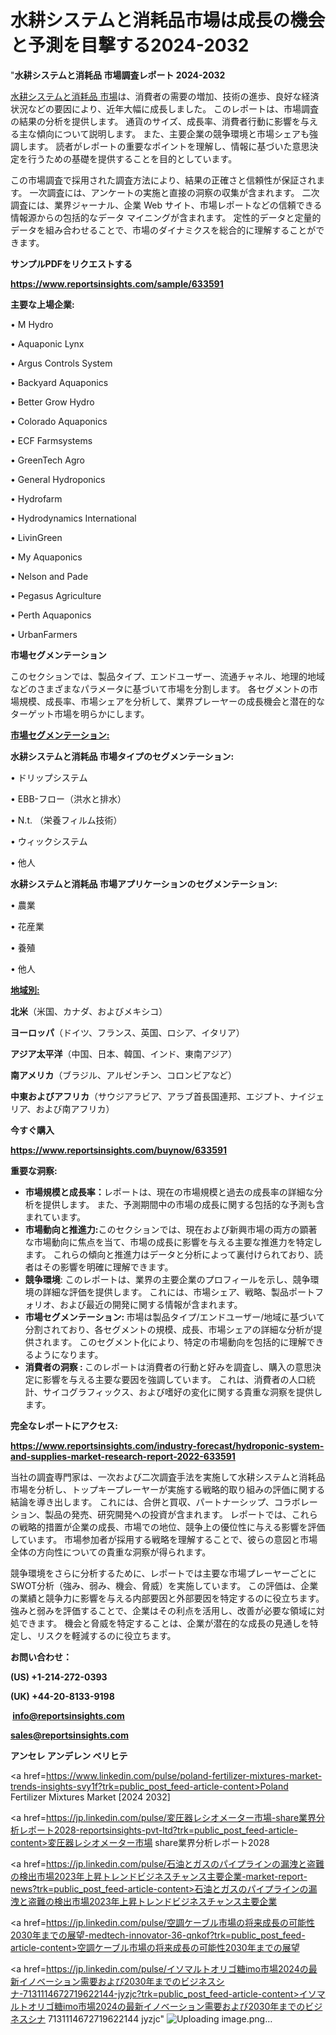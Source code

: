  # 水耕システムと消耗品市場は成長の機会と予測を目撃する2024-2032

"<strong>水耕システムと消耗品 市場調査レポート 2024-2032</strong>

<a href=https://www.reportsinsights.com/sample/633591>水耕システムと消耗品 市場</a>は、消費者の需要の増加、技術の進歩、良好な経済状況などの要因により、近年大幅に成長しました。 このレポートは、市場調査の結果の分析を提供します。 通貨のサイズ、成長率、消費者行動に影響を与える主な傾向について説明します。 また、主要企業の競争環境と市場シェアも強調します。 読者がレポートの重要なポイントを理解し、情報に基づいた意思決定を行うための基礎を提供することを目的としています。

この市場調査で採用された調査方法により、結果の正確さと信頼性が保証されます。 一次調査には、アンケートの実施と直接の洞察の収集が含まれます。 二次調査には、業界ジャーナル、企業 Web サイト、市場レポートなどの信頼できる情報源からの包括的なデータ マイニングが含まれます。 定性的データと定量的データを組み合わせることで、市場のダイナミクスを総合的に理解することができます。

<strong><b>サンプルPDFをリクエストする</b></strong>

<a href=https://www.reportsinsights.com/sample/633591><strong><u>https://www.reportsinsights.com/sample/633591</u></strong></a>

<strong>主要な上場企業:</strong>

• M Hydro

• Aquaponic Lynx

• Argus Controls System

• Backyard Aquaponics

• Better Grow Hydro

• Colorado Aquaponics

• ECF Farmsystems

• GreenTech Agro

• General Hydroponics

• Hydrofarm

• Hydrodynamics International

• LivinGreen

• My Aquaponics

• Nelson and Pade

• Pegasus Agriculture

• Perth Aquaponics

• UrbanFarmers

<strong>市場セグメンテーション</strong>

このセクションでは、製品タイプ、エンドユーザー、流通チャネル、地理的地域などのさまざまなパラメータに基づいて市場を分割します。 各セグメントの市場規模、成長率、市場シェアを分析して、業界プレーヤーの成長機会と潜在的なターゲット市場を明らかにします。

<strong><u>市場セグメンテーション</u></strong><strong><u>:</u></strong>

<strong>水耕システムと消耗品 市場タイプのセグメンテーション:</strong>

• ドリップシステム

• EBB-フロー（洪水と排水）

• N.t. （栄養フィルム技術）

• ウィックシステム

• 他人

<strong>水耕システムと消耗品 市場アプリケーションのセグメンテーション:</strong>

• 農業

• 花産業

• 養殖

• 他人

<strong><u>地域別</u></strong><strong><u>:</u></strong>

<strong>北米</strong>（米国、カナダ、およびメキシコ）

<strong>ヨーロッパ</strong>（ドイツ、フランス、英国、ロシア、イタリア）

<strong>アジア太平洋</strong>（中国、日本、韓国、インド、東南アジア）

<strong>南アメリカ</strong>（ブラジル、アルゼンチン、コロンビアなど）

<strong>中東およびアフリカ</strong>（サウジアラビア、アラブ首長国連邦、エジプト、ナイジェリア、および南アフリカ）

<strong>今すぐ購入</strong>

<a href=https://www.reportsinsights.com/buynow/633591><strong><u>https://www.reportsinsights.com/buynow/633591</u></strong></a>

<strong>重要な洞察:</strong>
<ul>
  <li><strong>市場規模と成長率：</strong>レポートは、現在の市場規模と過去の成長率の詳細な分析を提供します。 また、予測期間中の市場の成長に関する包括的な予測も含まれています。</li>
  <li><strong>市場動向と推進力:</strong>このセクションでは、現在および新興市場の両方の顕著な市場動向に焦点を当て、市場の成長に影響を与える主要な推進力を特定します。 これらの傾向と推進力はデータと分析によって裏付けられており、読者はその影響を明確に理解できます。</li>
  <li><strong>競争環境</strong>: このレポートは、業界の主要企業のプロフィールを示し、競争環境の詳細な評価を提供します。 これには、市場シェア、戦略、製品ポートフォリオ、および最近の開発に関する情報が含まれます。</li>
  <li><strong>市場セグメンテーション: </strong>市場は製品タイプ/エンドユーザー/地域に基づいて分割されており、各セグメントの規模、成長、市場シェアの詳細な分析が提供されます。 このセグメント化により、特定の市場動向を包括的に理解できるようになります。</li>
  <li><strong>消費者の洞察 : </strong>このレポートは消費者の行動と好みを調査し、購入の意思決定に影響を与える主要な要因を強調しています。 これは、消費者の人口統計、サイコグラフィックス、および嗜好の変化に関する貴重な洞察を提供します。</li>
</ul>
<strong>完全なレポートにアクセス:</strong>

<a href=https://www.reportsinsights.com/industry-forecast/hydroponic-system-and-supplies-market-research-report-2022-633591><strong><u><b>https://www.reportsinsights.com/industry-forecast/hydroponic-system-and-supplies-market-research-report-2022-633591</b></u></strong></a>

当社の調査専門家は、一次および二次調査手法を実施して水耕システムと消耗品市場を分析し、トップキープレーヤーが実施する戦略的取り組みの評価に関する結論を導き出します。 これには、合併と買収、パートナーシップ、コラボレーション、製品の発売、研究開発への投資が含まれます。 レポートでは、これらの戦略的措置が企業の成長、市場での地位、競争上の優位性に与える影響を評価しています。 市場参加者が採用する戦略を理解することで、彼らの意図と市場全体の方向性についての貴重な洞察が得られます。

競争環境をさらに分析するために、レポートでは主要な市場プレーヤーごとにSWOT分析（強み、弱み、機会、脅威）を実施しています。 この評価は、企業の業績と競争力に影響を与える内部要因と外部要因を特定するのに役立ちます。 強みと弱みを評価することで、企業はその利点を活用し、改善が必要な領域に対処できます。 機会と脅威を特定することは、企業が潜在的な成長の見通しを特定し、リスクを軽減するのに役立ちます。

<strong>お問い合わせ：</strong>

<strong>(US) +1-214-272-0393</strong>

<strong>(UK) +44-20-8133-9198</strong>

<strong> </strong><a href=info@reportsinsights.com><strong><u>info@reportsinsights.com</u></strong></a>

<a href=sales@reportsinsights.com><strong><u>sales@reportsinsights.com</u></strong></a>

<strong>アンセレ アンデレン ベリヒテ</strong>

<a href=https://www.linkedin.com/pulse/poland-fertilizer-mixtures-market-trends-insights-svy1f?trk=public_post_feed-article-content>Poland Fertilizer Mixtures Market [2024 2032]</a>

<a href=https://jp.linkedin.com/pulse/変圧器レシオメーター市場-share業界分析レポート2028-reportsinsights-pvt-ltd?trk=public_post_feed-article-content>変圧器レシオメーター市場 share業界分析レポート2028</a>

<a href=https://jp.linkedin.com/pulse/石油とガスのパイプラインの漏洩と盗難の検出市場2023年上昇トレンドビジネスチャンス主要企業-market-report-news?trk=public_post_feed-article-content>石油とガスのパイプラインの漏洩と盗難の検出市場2023年上昇トレンドビジネスチャンス主要企業</a>

<a href=https://jp.linkedin.com/pulse/空調ケーブル市場の将来成長の可能性2030年までの展望-medtech-innovator-36-qnkof?trk=public_post_feed-article-content>空調ケーブル市場の将来成長の可能性2030年までの展望</a>

<a href=https://jp.linkedin.com/pulse/イソマルトオリゴ糖imo市場2024の最新イノベーション需要および2030年までのビジネスシナ-7131114672719622144-jyzjc?trk=public_post_feed-article-content>イソマルトオリゴ糖imo市場2024の最新イノベーション需要および2030年までのビジネスシナ 7131114672719622144 jyzjc</a>"
![Uploading image.png…]()
